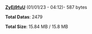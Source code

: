 [**ZyEj9fuU**](/data/ZyEj9fuU.txt) (01/01/23 - 04:12)- 587 bytes

**Total Datas**: 2479

**Total Size**: 15.84 MB / 15.8 MB